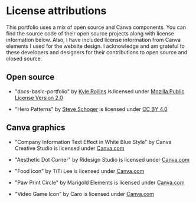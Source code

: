 # License attributions
This portfolio uses a mix of open source and Canva components. You can find the source code of their open source projects along with license information below. Also, I have included license information from Canva elements I used for the website design. I acknowledge and am grateful to these developers and designers for their contributions to open source and closed source.

## Open source

* "docs-basic-portfolio" by [Kyle Rollins](https://github.com/KyleBlankRollins) is licensed under [Mozilla Public License Version 2.0](https://www.mozilla.org/en-US/MPL/2.0/)

* "Hero Patterns" by [Steve Schoger](https://x.com/steveschoger) is licensed under [CC BY 4.0](https://creativecommons.org/licenses/by/4.0/)

## Canva graphics

* "Company Information Text Effect in White Blue Style" by Canva Creative Studio is licensed under [Canva.com](https://www.canva.com/policies/content-license-agreement/)

* "Aesthetic Dot Corner" by Ridesign Studio is licensed under [Canva.com](https://www.canva.com/policies/content-license-agreement/)

* "Food icon" by TiTi Lee is licensed under [Canva.com](https://www.canva.com/policies/content-license-agreement/)

* "Paw Print Circle" by Marigold Elements is licensed under [Canva.com](https://www.canva.com/policies/content-license-agreement/)

* "Video Game Icon" by Caro is licensed under [Canva.com](https://www.canva.com/policies/content-license-agreement/)

